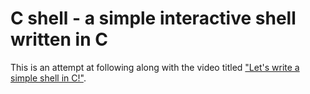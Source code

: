 # C shell - a simple interactive shell written in C

This is an attempt at following along with the video titled ["Let's write a simple shell in C!"](https://www.youtube.com/watch?v=YMEHrXSsdo0).
